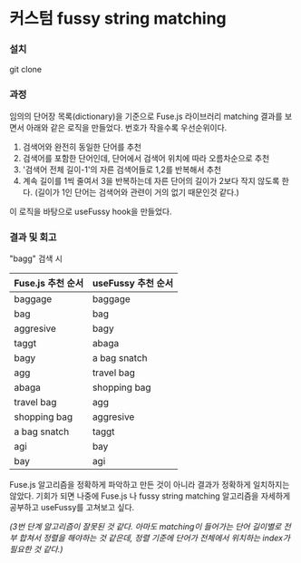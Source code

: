 # 커스텀 fussy string matching

### 설치

git clone 

### 과정

임의의 단어장 목록(dictionary)을 기준으로 Fuse.js 라이브러리 matching 결과를 보면서 아래와 같은 로직을 만들었다. 번호가 작을수록 우선순위이다.

1. 검색어와 완전히 동일한 단어를 추천
2. 검색어를 포함한 단어인데, 단어에서 검색어 위치에 따라 오름차순으로 추천
3. '검색어 전체 길이-1'의 자른 검색어들로 1,2를 반복해서 추천
4. 계속 길이를 1씩 줄여서 3을 반복하는데 자른 단어의 길이가 2보다 작지 않도록 한다. (길이가 1인 단어는 검색어와 관련이 거의 없기 때문인것 같다.)

이 로직을 바탕으로 useFussy hook을 만들었다.

### 결과 및 회고

"bagg" 검색 시

|  Fuse.js 추천 순서       |  useFussy 추천 순서         |
| ----------------------- | -------------------------- |
|    baggage    |   baggage    |
|    bag    |    bag     |
|    aggresive    |    bagy     |
|    taggt    |    abaga     |
|    bagy    |    a bag snatch     |
|   agg     |    travel bag     |
|   abaga     |    shopping bag     |
|   travel bag     |    agg     |
|    shopping bag    |    aggresive     |
|    a bag snatch    |    taggt     |
|    agi    |    bay     |
|    bay   |    agi     |

Fuse.js 알고리즘을 정확하게 파악하고 만든 것이 아니라 결과가 정확하게 일치하지는 않았다. 기회가 되면 나중에 Fuse.js 나 fussy string matching 알고리즘을 자세하게 공부하고 useFussy를 고쳐보고 싶다.

_(3번 단계 알고리즘이 잘못된 것 같다. 아마도 matching이 들어가는 단어 길이별로 전부 합쳐서 정렬을 해야하는 것 같은데, 정렬 기준에 단어가 전체에서 위치하는 index가 필요한 것 같다.)_



